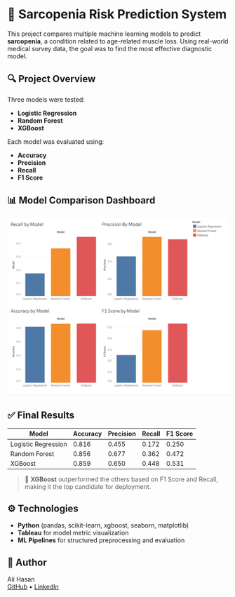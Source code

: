 # 🧠 Sarcopenia Risk Prediction System

This project compares multiple machine learning models to predict **sarcopenia**, a condition related to age-related muscle loss. Using real-world medical survey data, the goal was to find the most effective diagnostic model.

## 🔍 Project Overview

Three models were tested:
- **Logistic Regression**
- **Random Forest**
- **XGBoost**

Each model was evaluated using:
- **Accuracy**
- **Precision**
- **Recall**
- **F1 Score**

## 📊 Model Comparison Dashboard

![Model Comparison Dashboard](model_comparison_dashboard.png)

## ✅ Final Results

| **Model**            | **Accuracy** | **Precision** | **Recall** | **F1 Score** |
|----------------------|--------------|---------------|------------|--------------|
| Logistic Regression  | 0.816        | 0.455         | 0.172      | 0.250        |
| Random Forest        | 0.856        | 0.677         | 0.362      | 0.472        |
| XGBoost              | 0.859        | 0.650         | 0.448      | 0.531        |

> 🎯 **XGBoost** outperformed the others based on F1 Score and Recall, making it the top candidate for deployment.

## ⚙️ Technologies

- **Python** (pandas, scikit-learn, xgboost, seaborn, matplotlib)
- **Tableau** for model metric visualization
- **ML Pipelines** for structured preprocessing and evaluation

## 👤 Author

Ali Hasan  
[GitHub](https://github.com/AliHasan-786) • [LinkedIn](https://www.linkedin.com/in/alihasan786/)
